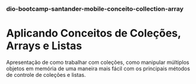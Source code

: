 ### dio-bootcamp-santander-mobile-conceito-collection-array
# Aplicando Conceitos de Coleções, Arrays e Listas

Apresentação de como trabalhar com coleções, como manipular múltiplos objetos em memória de uma maneira mais fácil com os principais métodos de controle de coleções e listas.
